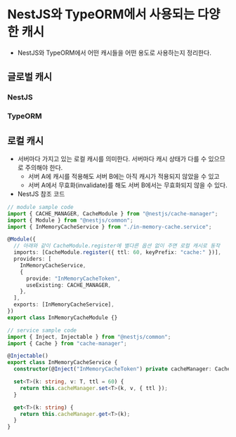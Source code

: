 # NestJS와 TypeORM에서 사용되는 다양한 캐시

- NestJS와 TypeORM에서 어떤 캐시들을 어떤 용도로 사용하는지 정리한다.

## 글로벌 캐시

### NestJS

### TypeORM

## 로컬 캐시

- 서버마다 가지고 있는 로컬 캐시를 의미한다. 서버마다 캐시 상태가 다를 수 있으므로 주의해야 한다.
  - 서버 A에 캐시를 적용해도 서버 B에는 아직 캐시가 적용되지 않았을 수 있고
  - 서버 A에서 무효화(invalidate)를 해도 서버 B에서는 무효화되지 않을 수 있다.
- NestJS 참조 코드

```ts
// module sample code
import { CACHE_MANAGER, CacheModule } from "@nestjs/cache-manager";
import { Module } from "@nestjs/common";
import { InMemoryCacheService } from "./in-memory-cache.service";

@Module({
  // 아래와 같이 CacheModule.register에 별다른 옵션 없이 주면 로컬 캐시로 동작
  imports: [CacheModule.register({ ttl: 60, keyPrefix: "cache:" })],
  providers: [
    InMemoryCacheService,
    {
      provide: "InMemoryCacheToken",
      useExisting: CACHE_MANAGER,
    },
  ],
  exports: [InMemoryCacheService],
})
export class InMemoryCacheModule {}

// service sample code
import { Inject, Injectable } from "@nestjs/common";
import { Cache } from "cache-manager";

@Injectable()
export class InMemoryCacheService {
  constructor(@Inject("InMemoryCacheToken") private cacheManager: Cache) {}

  set<T>(k: string, v: T, ttl = 60) {
    return this.cacheManager.set<T>(k, v, { ttl });
  }

  get<T>(k: string) {
    return this.cacheManager.get<T>(k);
  }
}
```

